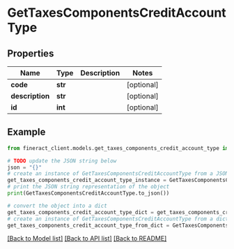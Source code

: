 # GetTaxesComponentsCreditAccountType


## Properties

Name | Type | Description | Notes
------------ | ------------- | ------------- | -------------
**code** | **str** |  | [optional] 
**description** | **str** |  | [optional] 
**id** | **int** |  | [optional] 

## Example

```python
from fineract_client.models.get_taxes_components_credit_account_type import GetTaxesComponentsCreditAccountType

# TODO update the JSON string below
json = "{}"
# create an instance of GetTaxesComponentsCreditAccountType from a JSON string
get_taxes_components_credit_account_type_instance = GetTaxesComponentsCreditAccountType.from_json(json)
# print the JSON string representation of the object
print(GetTaxesComponentsCreditAccountType.to_json())

# convert the object into a dict
get_taxes_components_credit_account_type_dict = get_taxes_components_credit_account_type_instance.to_dict()
# create an instance of GetTaxesComponentsCreditAccountType from a dict
get_taxes_components_credit_account_type_from_dict = GetTaxesComponentsCreditAccountType.from_dict(get_taxes_components_credit_account_type_dict)
```
[[Back to Model list]](../README.md#documentation-for-models) [[Back to API list]](../README.md#documentation-for-api-endpoints) [[Back to README]](../README.md)


